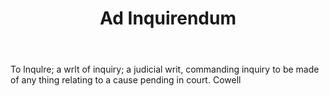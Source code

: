 ---
title: Ad Inquirendum
letter: A
permalink: "/definitions/ad-inquirendum.html"
body: To lnqulre; a wrlt of inquiry; a judicial writ, commanding inquiry to be made
  of any thing relating to a cause pending in court. Cowell
published_at: '2018-07-07'
source: Black's Law Dictionary
layout: post
---